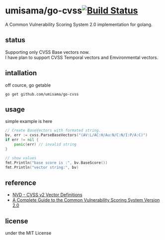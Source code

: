 # umisama/go-cvss[![Build Status](https://travis-ci.org/umisama/cvss.svg?branch=master)](https://travis-ci.org/umisama/cvss)
A Common Vulnerability Scoring System 2.0 implementation for golang.

## status
Supporting only CVSS Base vectors now.  
I have plan to support CVSS Temporal vectors and Emvironmental vectors.

## intallation
off cource, go getable
```
go get github.com/umisama/go-cvss
``` 

## usage
simple example is here
```go
// Create BaseVectors with formated string.
bv, err := cvss.ParseBaseVectors("(AV:L/AC:H/Au:N/C:N/I:P/A:C)")
if err != nil {
	panic(err) // invalid string
}

// show values
fmt.Println("base score is :", bv.BaseScore())
fmt.Println("vector string:", bv)
```

## reference
 * [NVD - CVSS v2 Vector Definitions](http://nvd.nist.gov/CVSS/Vector-v2.aspx)
 * [A Complete Guide to the Common Vulnerability Scoring System Version 2.0](http://www.first.org/cvss/cvss-guide.html)

## license
under the MIT License
